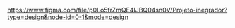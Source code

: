 https://www.figma.com/file/p0Lo5frZmQE4IJBQ04sn0V/Projeto-inegrador?type=design&node-id=0-1&mode=design